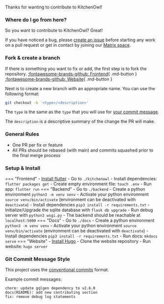Thanks for wanting to contribute to KitchenOwl!

### Where do I go from here?

So you want to contribute to KitchenOwl? Great!

If you have noticed a bug, please [create an issue](https://github.com/TomBursch/KitchenOwl/issues/new) before starting any work on a pull request or get in contact by joining our [Matrix space](https://matrix.to/#/#kitchenowl:matrix.org).

### Fork & create a branch

If there is something you want to fix or add, the first step is to fork the repository.
[:fontawesome-brands-github: Frontend](https://github.com/TomBursch/KitchenOwl){ .md-button }
[:fontawesome-brands-github: Website](https://github.com/TomBursch/KitchenOwl-website){ .md-button }

Next is to create a new branch with an appropriate name. You can use the following format:

``` bash
git checkout -b '<type>/<description>'
```

The `type` is the same as the `type` that you will use for [your commit message](https://www.conventionalcommits.org/en/v1.0.0/#summary).

The `description` is a descriptive summary of the change the PR will make.

### General Rules

- One PR per fix or feature
- All PRs should be rebased (with main) and commits squashed prior to the final merge process

### Setup & Install
=== "Frontend"
    - [Install flutter](https://flutter.dev/docs/get-started/install)
    - Go to `./kitchenowl`
    - Install dependencies: `flutter packages get`
    - Create empty environment file: `touch .env`
    - Run app: `flutter run`
=== "Backend"
    - Go to `./backend`
    - Create a python environment `python3 -m venv venv`
    - Activate your python environment `source venv/bin/activate` (environment can be deactivated with `deactivate`)
    - Install dependencies `pip3 install -r requirements.txt`
    - Initialize/Upgrade the sqlite database with `flask db upgrade`
    - Run debug server with `python3 wsgi.py`
    - The backend should be reachable at `localhost:5000`
=== "Docs"
    - Go to `./docs`
    - Create a python environment `python3 -m venv venv`
    - Activate your python environment `source venv/bin/activate` (environment can be deactivated with `deactivate`)
    - Install dependencies `pip3 install -r requirements.txt`
    - Run docs: `mkdocs serve`
=== "Website"
    - [Install Hugo](https://gohugo.io/getting-started/quick-start/)
    - Clone the website repository
    - Run website: `hugo server`

### Git Commit Message Style

This project uses the [conventional commits](https://www.conventionalcommits.org/en/v1.0.0/#summary) format.

Example commit messages:

```
chore: update gqlgen dependency to v2.6.0
docs(README): add new contributing section
fix: remove debug log statements
```